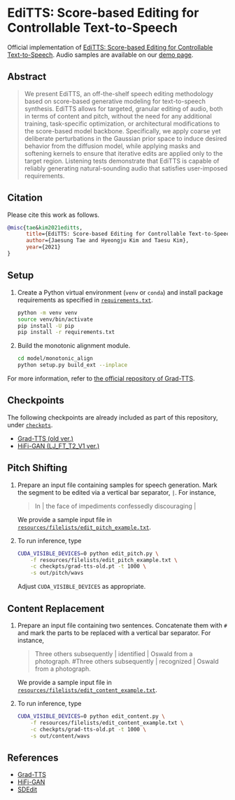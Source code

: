 # EdiTTS: Score-based Editing for Controllable Text-to-Speech

Official implementation of [EdiTTS: Score-based Editing for Controllable Text-to-Speech](https://arxiv.org/abs/2110.02584). Audio samples are available on our [demo page](https://editts.github.io).

## Abstract

> We present EdiTTS, an off-the-shelf speech editing methodology based on score-based generative modeling for text-to-speech synthesis. EdiTTS allows for targeted, granular editing of audio, both in terms of content and pitch, without the need for any additional training, task-specific optimization, or architectural modifications to the score-based model backbone. Specifically, we apply coarse yet deliberate perturbations in the Gaussian prior space to induce desired behavior from the diffusion model, while applying masks and softening kernels to ensure that iterative edits are applied only to the target region. Listening tests demonstrate that EdiTTS is capable of reliably generating natural-sounding audio that satisfies user-imposed requirements.

## Citation

Please cite this work as follows.

```bibtex
@misc{tae&kim2021editts,
      title={EdiTTS: Score-based Editing for Controllable Text-to-Speech}, 
      author={Jaesung Tae and Hyeongju Kim and Taesu Kim},
      year={2021}
}
```

## Setup

1. Create a Python virtual environment (`venv` or `conda`) and install package requirements as specified in [`requirements.txt`](requirements.txt).

   ```sh
   python -m venv venv
   source venv/bin/activate
   pip install -U pip
   pip install -r requirements.txt
   ```

2. Build the monotonic alignment module.

   ```sh
   cd model/monotonic_align
   python setup.py build_ext --inplace
   ```

For more information, refer to [the official repository of Grad-TTS](https://github.com/huawei-noah/Speech-Backbones/tree/main/Grad-TTS).

## Checkpoints

The following checkpoints are already included as part of this repository, under [`checkpts`](checkpts). 

- [Grad-TTS (old ver.)](https://drive.google.com/drive/folders/1grsfccJbmEuSBGQExQKr3cVxNV0xEOZ7)
- [HiFi-GAN (LJ_FT_T2_V1 ver.)](https://drive.google.com/drive/folders/1-eEYTB5Av9jNql0WGBlRoi-WH2J7bp5Y)

## Pitch Shifting

1. Prepare an input file containing samples for speech generation. Mark the segment to be edited via a vertical bar separator, `|`. For instance,

   > In | the face of impediments confessedly discouraging |

   We provide a sample input file in [`resources/filelists/edit_pitch_example.txt`](resources/filelists/edit_pitch_example.txt).

2. To run inference, type

   ```sh
   CUDA_VISIBLE_DEVICES=0 python edit_pitch.py \
       -f resources/filelists/edit_pitch_example.txt \
       -c checkpts/grad-tts-old.pt -t 1000 \
       -s out/pitch/wavs
   ```

   Adjust `CUDA_VISIBLE_DEVICES` as appropriate.

## Content Replacement

1. Prepare an input file containing two sentences. Concatenate them with `#` and mark the parts to be replaced with a vertical bar separator. For instance,

   > Three others subsequently | identified | Oswald from a photograph. #Three others subsequently | recognized | Oswald from a photograph.

   We provide a sample input file in [`resources/filelists/edit_content_example.txt`](resources/filelists/edit_content_example.txt).

2. To run inference, type

   ```sh
   CUDA_VISIBLE_DEVICES=0 python edit_content.py \
       -f resources/filelists/edit_content_example.txt \
       -c checkpts/grad-tts-old.pt -t 1000 \
       -s out/content/wavs
   ```

## References
- [Grad-TTS](https://github.com/huawei-noah/Speech-Backbones/tree/main/Grad-TTS)
- [HiFi-GAN](https://github.com/jik876/hifi-gan)
- [SDEdit](https://github.com/ermongroup/SDEdit)
